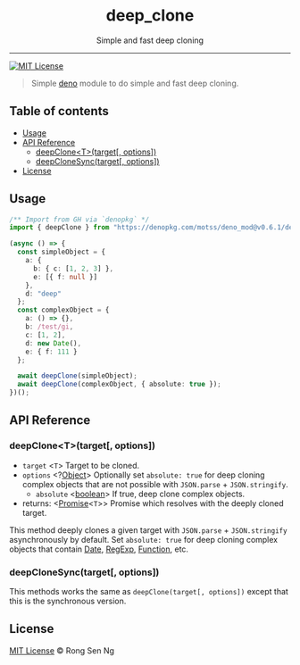 <div align="center" style="text-align: center;">
  <h1 style="border-bottom: none;">deep_clone</h1>

  <p>Simple and fast deep cloning</p>
</div>

<hr />

[![MIT License][mit-license-badge]][mit-license-url]

> Simple [deno] module to do simple and fast deep cloning.

## Table of contents <!-- omit in toc -->

- [Usage](#Usage)
- [API Reference](#API-Reference)
  - [deepClone&lt;T&gt;(target[, options])](#deepCloneltTgttarget-options)
  - [deepCloneSync(target[, options])](#deepCloneSynctarget-options)
- [License](#License)

## Usage

```ts
/** Import from GH via `denopkg` */
import { deepClone } from "https://denopkg.com/motss/deno_mod@v0.6.1/deep_clone/mod.ts";

(async () => {
  const simpleObject = {
    a: {
      b: { c: [1, 2, 3] },
      e: [{ f: null }]
    },
    d: "deep"
  };
  const complexObject = {
    a: () => {},
    b: /test/gi,
    c: [1, 2],
    d: new Date(),
    e: { f: 111 }
  };

  await deepClone(simpleObject);
  await deepClone(complexObject, { absolute: true });
})();
```

## API Reference

### deepClone&lt;T&gt;(target[, options])

- `target` <`T`> Target to be cloned.
- `options` <?[Object][object-mdn-url]> Optionally set `absolute: true` for deep cloning complex objects that are not possible with `JSON.parse` + `JSON.stringify`.
  - `absolute` <[boolean][boolean-mdn-url]> If true, deep clone complex objects.
- returns: <[Promise][promise-mdn-url]<`T`>> Promise which resolves with the deeply cloned target.

This method deeply clones a given target with `JSON.parse` + `JSON.stringify` asynchronously by default. Set `absolute: true` for deep cloning complex objects that contain [Date][date-mdn-url], [RegExp][regexp-mdn-url], [Function][function-mdn-url], etc.

### deepCloneSync(target[, options])

This methods works the same as `deepClone(target[, options])` except that this is the synchronous version.

## License

[MIT License](http://motss.mit-license.org/) © Rong Sen Ng

<!-- References -->

[deno]: https://github.com/denoland/deno

<!-- MDN -->

[boolean-mdn-url]: https://developer.mozilla.org/en-US/docs/Web/JavaScript/Reference/Global_Objects/Boolean
[date-mdn-url]: https://developer.mozilla.org/en-US/docs/Web/JavaScript/Reference/Global_Objects/Date
[function-mdn-url]: https://developer.mozilla.org/en-US/docs/Web/JavaScript/Reference/Global_Objects/Function
[html-style-element-mdn-url]: https://developer.mozilla.org/en-US/docs/Web/API/HTMLStyleElement
[map-mdn-url]: https://developer.mozilla.org/en-US/docs/Web/JavaScript/Reference/Global_Objects/Map
[number-mdn-url]: https://developer.mozilla.org/en-US/docs/Web/JavaScript/Reference/Global_Objects/Number
[object-mdn-url]: https://developer.mozilla.org/en-US/docs/Web/JavaScript/Reference/Global_Objects/Object
[promise-mdn-url]: https://developer.mozilla.org/en-US/docs/Web/JavaScript/Reference/Global_Objects/Promise
[regexp-mdn-url]: https://developer.mozilla.org/en-US/docs/Web/JavaScript/Reference/Global_Objects/RegExp
[string-mdn-url]: https://developer.mozilla.org/en-US/docs/Web/JavaScript/Reference/Global_Objects/String

<!-- Badges -->

[mit-license-badge]: https://flat.badgen.net/badge/license/MIT/blue

<!-- Links -->

[mit-license-url]: https://github.com/motss/deno_mod/blob/master/LICENSE
